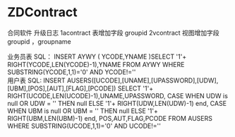 # ZDContract
合同软件
升级日志
1acontract 表增加字段 groupid
2vcontract 视图增加字段 groupid ，groupname

业务员表 SQL：
INSERT AYWY ( YCODE,YNAME )SELECT '1'+ RIGHT(YCODE,LEN(YCODE)-1),YNAME FROM AYWY WHERE SUBSTRING(YCODE,1,1)='0' AND YCODE!=''<br/>
用户表 SQL:
INSERT AUSERS([UCODE],[UNAME],[UPASSWORD],[UDW],[UBM],[POS],[AUT],[FLAG],[PCODE])
SELECT '1'+ RIGHT(UCODE,LEN(UCODE)-1),UNAME,UPASSWORD,
CASE WHEN UDW is null OR UDW = '' THEN  null ELSE '1'+ RIGHT(UDW,LEN(UDW)-1) end,
CASE WHEN UBM is null OR UBM = '' THEN  null ELSE '1'+ RIGHT(UBM,LEN(UBM)-1) end,
POS,AUT,FLAG,PCODE
FROM AUSERS WHERE SUBSTRING(UCODE,1,1)='0' AND UCODE!=''
